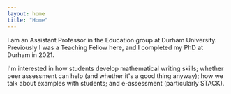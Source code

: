 ```yaml
---
layout: home
title: "Home"
---
```


I am an Assistant Professor in the Education group at Durham University. Previously I was a Teaching Fellow here, and I completed my PhD at Durham in 2021.

I'm interested in how students develop mathematical writing skills; whether peer assessment can help (and whether it's a good thing anyway); how we talk about examples with students; and e-assessment (particularly STACK).
